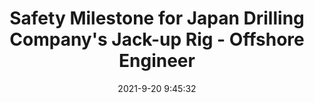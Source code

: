 ---
"title": "Safety Milestone for Japan Drilling Company's Jack-up Rig - Offshore Engineer"
"date": "2021-9-20 9:45:32"
"feed_name": "GOOGLENEWSDRILLING"
"feed_website": "https://news.google.com/search?q=drilling%2Bincident&hl=en-US&gl=US&ceid=US:en"
"feed_rss": "https://news.google.com/rss/search?q=drilling%2Bincident&hl=en-US&gl=US&ceid=US:en"
"link": "https://www.oedigital.com/news/490739-safety-milestone-for-japan-drilling-company-s-jack-up-rig"
"file": "_posts/2021-1-1-e9e56c9a03ebb675565d8265fb4204f126a7774d.md"
"accident": "0"
"drilling": "0"
"dead": "0"
"injured": "0"
---